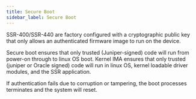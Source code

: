 ```yaml
---
title: Secure Boot
sidebar_label: Secure Boot
---
```


SSR-400/SSR-440 are factory configured with a cryptographic public key that only allows an authenticated firmware image to run on the device. 

Secure boot ensures that only trusted (Juniper-signed) code will run from power-on through to linux OS boot. Kernel IMA ensures that only trusted (juniper or Oracle signed) code will run in linux OS, kernel loadable driver modules, and the SSR application.

If authentication fails due to corruption or tampering, the boot processes terminates and the system will reset.
